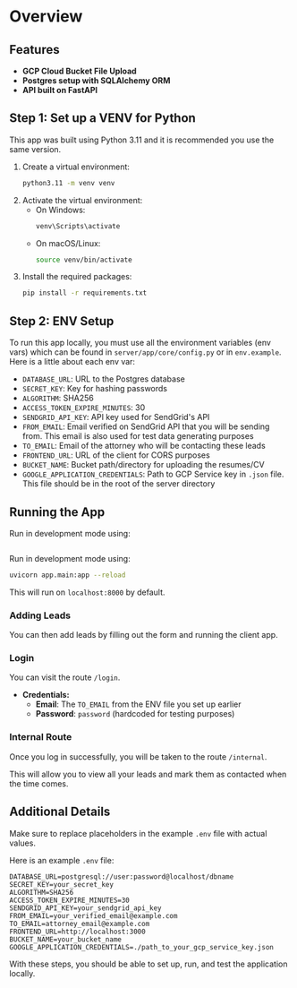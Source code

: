 # Overview

## Features

- **GCP Cloud Bucket File Upload**
- **Postgres setup with SQLAlchemy ORM**
- **API built on FastAPI**

## Step 1: Set up a VENV for Python

This app was built using Python 3.11 and it is recommended you use the same version.

1. Create a virtual environment:
   ```bash
   python3.11 -m venv venv
   ```
2. Activate the virtual environment:
   - On Windows:
     ```bash
     venv\Scripts\activate
     ```
   - On macOS/Linux:
     ```bash
     source venv/bin/activate
     ```
3. Install the required packages:
   ```bash
   pip install -r requirements.txt
   ```

## Step 2: ENV Setup

To run this app locally, you must use all the environment variables (env vars) which can be found in `server/app/core/config.py` or in `env.example`. Here is a little about each env var:

- `DATABASE_URL`: URL to the Postgres database
- `SECRET_KEY`: Key for hashing passwords
- `ALGORITHM`: SHA256
- `ACCESS_TOKEN_EXPIRE_MINUTES`: 30
- `SENDGRID_API_KEY`: API key used for SendGrid's API
- `FROM_EMAIL`: Email verified on SendGrid API that you will be sending from. This email is also used for test data generating purposes
- `TO_EMAIL`: Email of the attorney who will be contacting these leads
- `FRONTEND_URL`: URL of the client for CORS purposes
- `BUCKET_NAME`: Bucket path/directory for uploading the resumes/CV
- `GOOGLE_APPLICATION_CREDENTIALS`: Path to GCP Service key in `.json` file. This file should be in the root of the server directory

## Running the App

Run in development mode using:
```cd ./server
```

Run in development mode using:
```bash
uvicorn app.main:app --reload
```
This will run on `localhost:8000` by default.

### Adding Leads

You can then add leads by filling out the form and running the client app.

### Login

You can visit the route `/login`.

- **Credentials:**
  - **Email**: The `TO_EMAIL` from the ENV file you set up earlier
  - **Password**: `password` (hardcoded for testing purposes)

### Internal Route

Once you log in successfully, you will be taken to the route `/internal`.

This will allow you to view all your leads and mark them as contacted when the time comes.

## Additional Details

Make sure to replace placeholders in the example `.env` file with actual values.

Here is an example `.env` file:
```
DATABASE_URL=postgresql://user:password@localhost/dbname
SECRET_KEY=your_secret_key
ALGORITHM=SHA256
ACCESS_TOKEN_EXPIRE_MINUTES=30
SENDGRID_API_KEY=your_sendgrid_api_key
FROM_EMAIL=your_verified_email@example.com
TO_EMAIL=attorney_email@example.com
FRONTEND_URL=http://localhost:3000
BUCKET_NAME=your_bucket_name
GOOGLE_APPLICATION_CREDENTIALS=./path_to_your_gcp_service_key.json
```

With these steps, you should be able to set up, run, and test the application locally.

